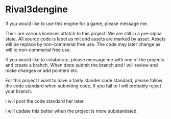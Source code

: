 # Rival3dengine

If you would like to use this engine for a game, please message me.

Their are various licenses attatch to this project. We are still in a pre-alpha state. All source code is label as mit and assets are marked by asset. Assets will be replace by non-commerial free use. The code may later change as will to non-commerial free use.

If you would like to colaberate, please message me with one of the projects and create a brahch. When done submit the branch and I will review and make changes or add pointers etc.

For this project I want to have a fairly stander code standard, please follow the code standard when submiting code, If you fail to I will probably reject your branch.

I will post the code standard her later.

I will update this better when the project is more substantiated.
